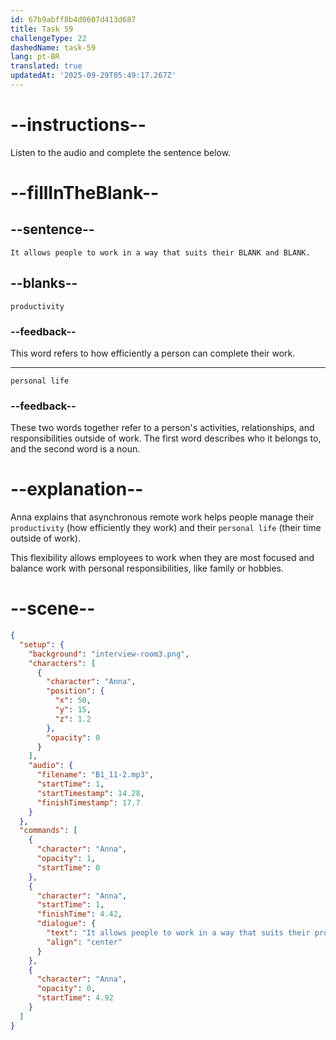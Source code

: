 ```yaml
---
id: 67b9abff8b4d0607d413d687
title: Task 59
challengeType: 22
dashedName: task-59
lang: pt-BR
translated: true
updatedAt: '2025-09-29T05:49:17.267Z'
---
```


<!-- (Audio) Anna: It allows people to work in a way that suits their productivity and personal life. -->

# --instructions--

Listen to the audio and complete the sentence below.

# --fillInTheBlank--

## --sentence--

`It allows people to work in a way that suits their BLANK and BLANK.`

## --blanks--

`productivity`

### --feedback--

This word refers to how efficiently a person can complete their work.

---

`personal life`

### --feedback--  

These two words together refer to a person's activities, relationships, and responsibilities outside of work. The first word describes who it belongs to, and the second word is a noun.

# --explanation--

Anna explains that asynchronous remote work helps people manage their `productivity` (how efficiently they work) and their `personal life` (their time outside of work).

This flexibility allows employees to work when they are most focused and balance work with personal responsibilities, like family or hobbies.

# --scene--

```json
{
  "setup": {
    "background": "interview-room3.png",
    "characters": [
      {
        "character": "Anna",
        "position": {
          "x": 50,
          "y": 15,
          "z": 1.2
        },
        "opacity": 0
      }
    ],
    "audio": {
      "filename": "B1_11-2.mp3",
      "startTime": 1,
      "startTimestamp": 14.28,
      "finishTimestamp": 17.7
    }
  },
  "commands": [
    {
      "character": "Anna",
      "opacity": 1,
      "startTime": 0
    },
    {
      "character": "Anna",
      "startTime": 1,
      "finishTime": 4.42,
      "dialogue": {
        "text": "It allows people to work in a way that suits their productivity and personal life.",
        "align": "center"
      }
    },
    {
      "character": "Anna",
      "opacity": 0,
      "startTime": 4.92
    }
  ]
}
```
